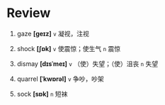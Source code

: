 # Review
1. gaze **[ɡeɪz]** `v` 凝视，注视

2. shock **[ʃɒk]** `v` 使震惊；使生气 `n` 震惊

3. dismay **[dɪsˈmeɪ]** `v` （使）失望；（使）沮丧 `n` 失望

4. quarrel **[ˈkwɒrəl]** `v` 争吵，吵架

5. sock **[sɒk]** `n` 短袜

